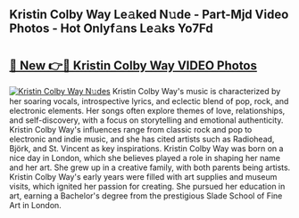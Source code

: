 ## Kristin Colby Way Le𝚊ked N𝚞de - Part-Mjd Video Photos - Hot Onlyf𝚊ns Le𝚊ks Yo7Fd

# <h2><a href="http://ab45700.deff.icu/?id=Kristin+Colby+Way">🔗 New 👉🔴 Kristin Colby Way VIDEO Photos</a></h2>

[![Kristin Colby Way N𝚞des](https://i.imgur.com/rIISA9y.gif)](http://ab45700.deff.icu/?id=Kristin+Colby+Way)
Kristin Colby Way's music is characterized by her soaring vocals, introspective lyrics, and eclectic blend of pop, rock, and electronic elements. Her songs often explore themes of love, relationships, and self-discovery, with a focus on storytelling and emotional authenticity. Kristin Colby Way's influences range from classic rock and pop to electronic and indie music, and she has cited artists such as Radiohead, Björk, and St. Vincent as key inspirations. Kristin Colby Way was born on a nice day in London, which she believes played a role in shaping her name and her art. She grew up in a creative family, with both parents being artists. Kristin Colby Way's early years were filled with art supplies and museum visits, which ignited her passion for creating. She pursued her education in art, earning a Bachelor's degree from the prestigious Slade School of Fine Art in London.
